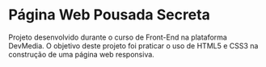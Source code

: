 # Página Web Pousada Secreta
 Projeto desenvolvido durante o curso de Front-End na plataforma DevMedia.
 O objetivo deste projeto foi praticar o uso de HTML5 e CSS3 na construção de uma página web responsiva.
